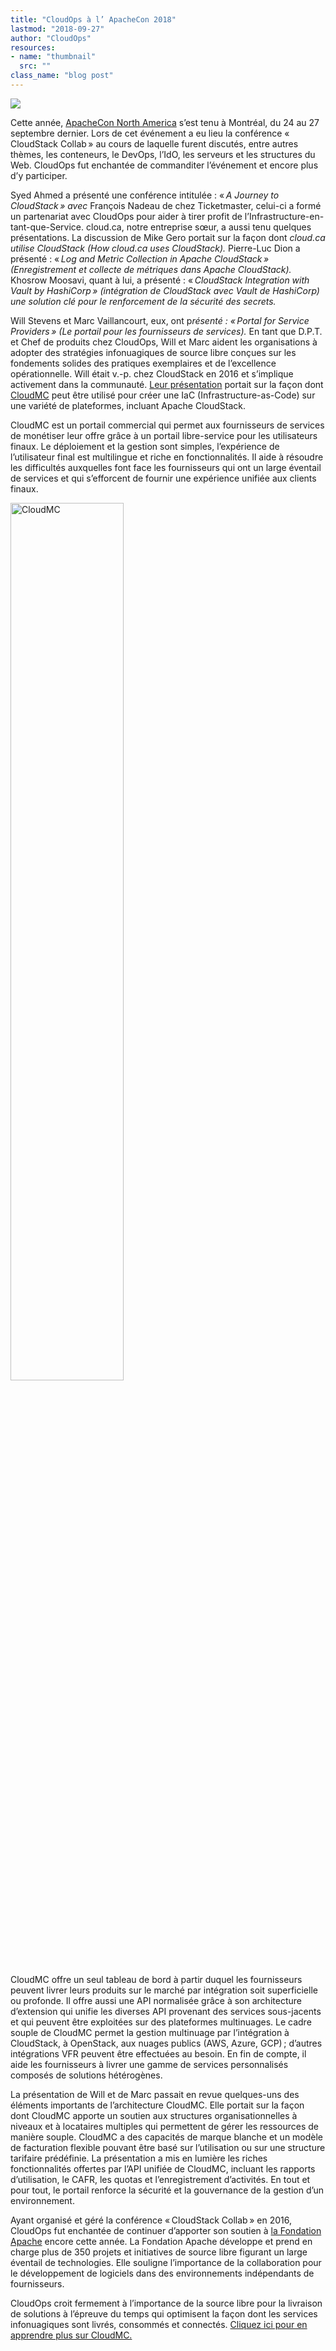 ```yaml
---
title: "CloudOps à l’ ApacheCon 2018"
lastmod: "2018-09-27"
author: "CloudOps"
resources:
- name: "thumbnail"
  src: ""
class_name: "blog post"
---
```


<img src="/images/blog/post/CloudStackCollab2018.jpg" class="main-blog-image">

<p><span style="font-weight: 400;">Cette année,</span> <a href="https://apachecon.com/acna18/"><span style="font-weight: 400;">ApacheCon North America</span></a><span style="font-weight: 400;"> s’est tenu à Montréal, du 24 au 27 septembre dernier. Lors de cet événement a eu lieu la conférence « CloudStack Collab » au cours de laquelle furent discutés, entre autres thèmes, les conteneurs, le DevOps, l’IdO, les serveurs et les structures du Web. CloudOps fut enchantée de commanditer l’événement et encore plus d’y participer.</span></p><p><span style="font-weight: 400;">Syed Ahmed a présenté une conférence intitulée&nbsp;: « </span><i><span style="font-weight: 400;">A Journey to CloudStack » avec</span></i><span style="font-weight: 400;"> François Nadeau de chez Ticketmaster, celui-ci a formé un partenariat avec CloudOps pour aider à tirer profit de l’Infrastructure-en-tant-que-Service. cloud.ca, notre entreprise sœur, a aussi tenu quelques présentations. La discussion de Mike Gero portait sur la façon dont </span><i><span style="font-weight: 400;">cloud.ca utilise CloudStack (How cloud.ca uses CloudStack). </span></i><span style="font-weight: 400;">Pierre-Luc Dion a présenté&nbsp;: « </span><i><span style="font-weight: 400;">Log and Metric Collection in Apache CloudStack » (Enregistrement et collecte de métriques dans Apache CloudStack).</span></i><span style="font-weight: 400;"> Khosrow Moosavi, quant à lui, a présenté&nbsp;: « </span><i><span style="font-weight: 400;">CloudStack Integration with Vault by HashiCorp » (intégration de CloudStack avec Vault de HashiCorp) une solution clé pour le renforcement de la sécurité des secrets.</span></i></p><p><span style="font-weight: 400;">Will Stevens et Marc Vaillancourt, eux, ont p</span><i><span style="font-weight: 400;">résenté&nbsp;: « Portal for Service Providers » (Le portail pour les fournisseurs de services). </span></i><span style="font-weight: 400;">En tant que D.P.T. et Chef de produits chez CloudOps, Will et Marc aident les organisations à adopter des stratégies infonuagiques de source libre conçues sur les fondements solides des pratiques exemplaires et de l’excellence opérationnelle. Will était v.-p. chez CloudStack en 2016 et s’implique activement dans la communauté. </span><a href="https://www.slideshare.net/CloudOps2005/cloudmc-building-a-portal-for-cloudstack-service-providers"><span style="font-weight: 400;">Leur présentation</span></a><span style="font-weight: 400;"> portait sur la façon dont </span><a href="https://www.cloudops.com/cloudmc/"><span style="font-weight: 400;">CloudMC</span></a><span style="font-weight: 400;"> peut être utilisé pour créer une IaC (Infrastructure-as-Code) sur une variété de plateformes, incluant Apache CloudStack.</span></p><p><span style="font-weight: 400;">CloudMC est un portail commercial qui permet aux fournisseurs de services de monétiser leur offre grâce à un portail libre-service pour les utilisateurs finaux. Le déploiement et la gestion sont simples, l’expérience de l’utilisateur final est multilingue et riche en fonctionnalités. Il aide à résoudre les difficultés auxquelles font face les fournisseurs qui ont un large éventail de services et qui s’efforcent de fournir une expérience unifiée aux clients finaux.</span></p><p><img class="alignright" src="/images/blog/post/CloudMC.png" alt="CloudMC" width="60%"></p><p><span style="font-weight: 400;">CloudMC offre un seul tableau de bord à partir duquel les fournisseurs peuvent livrer leurs produits sur le marché par intégration soit superficielle ou profonde. Il offre aussi une API normalisée grâce à son architecture d’extension qui unifie les diverses API provenant des services sous-jacents et qui peuvent être exploitées sur des plateformes multinuages. Le cadre souple de CloudMC permet la gestion multinuage par l’intégration à CloudStack, à OpenStack, aux nuages publics (AWS, Azure, GCP) ; d’autres intégrations VFR peuvent être effectuées au besoin. En fin de compte, il aide les fournisseurs à livrer une gamme de services personnalisés composés de solutions hétérogènes.</span></p><p><span style="font-weight: 400;">La présentation de Will et de Marc passait en revue quelques-uns des éléments importants de l’architecture CloudMC. Elle portait sur la façon dont CloudMC apporte un soutien aux structures organisationnelles à niveaux et à locataires multiples qui permettent de gérer les ressources de manière souple. CloudMC a des capacités de marque blanche et un modèle de facturation flexible pouvant être basé sur l’utilisation ou sur une structure tarifaire prédéfinie. La présentation a mis en lumière les riches fonctionnalités offertes par l’API unifiée de CloudMC, incluant les rapports d’utilisation, le CAFR, les quotas et l’enregistrement d’activités. En tout et pour tout, le portail renforce la sécurité et la gouvernance de la gestion d’un environnement.</span></p><p><span style="font-weight: 400;">Ayant organisé et géré la conférence « CloudStack Collab » en 2016, CloudOps fut enchantée de continuer d’apporter son soutien à </span><a href="https://www.apache.org/"><span style="font-weight: 400;">la Fondation Apache</span></a><span style="font-weight: 400;"> encore cette année. La Fondation Apache développe et prend en charge plus de 350 projets et initiatives de source libre figurant un large éventail de technologies. Elle souligne l’importance de la collaboration pour le développement de logiciels dans des environnements indépendants de fournisseurs.</span></p><p><span style="font-weight: 400;">CloudOps croit fermement à l’importance de la source libre pour la livraison de solutions à l’épreuve du temps qui optimisent la façon dont les services infonuagiques sont livrés, consommés et connectés. </span><a href="https://www.cloudops.com/cloudmc/"><span style="font-weight: 400;">Cliquez ici pour en apprendre plus sur CloudMC.</span></a></p>